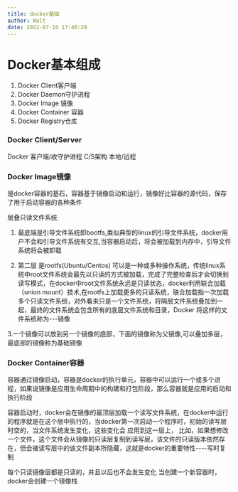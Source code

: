 ```yaml
---
title: docker基础
author: Walt
date: 2022-07-10 17:40:29
---
```

# Docker基本组成

1. Docker Client客户端
2. Docker Daemon守护进程
3. Docker Image 镜像
4. Docker Container 容器
5. Docker Registry仓库

### Docker Client/Server
Docker 客户端/收守护进程
C/S架构
本地/远程

### Docker Image镜像
是docker容器的基石，容器基于镜像启动和运行，镜像好比容器的源代码，保存了用于启动容器的各种条件

层叠只读文件系统
1. 最底端是引导文件系统即bootfs,类似典型的linux的引导文件系统，docker用户不会和引导文件系统有交互,当容器启动后，将会被加载到内存中，引导文件系统将会被卸载

2. 第二层 是rootfs(Ubuntu/Centos)
可以是一种或多种操作系统，传统linux系统中root文件系统会最先以只读的方式被加载，完成了完整检查后才会切换到读写模式，在docker中root文件系统永远是只读状态，docker利用联合加载（union mount）技术,在rootfs上加载更多的只读系统，联合加载指一次加载多个只读文件系统，对外看来只是一个文件系统，将隔层文件系统叠加到一起，最终的文件系统会包含所有的底层文件系统和目录，Docker 将这样的文件系统称为---镜像

3.一个镜像可以放到另一个镜像的底部，下面的镜像称为父镜像,可以叠加多层，最底部的镜像称为基础镜像


### Docker Container容器
容器通过镜像启动，容器是docker的执行单元，容器中可以运行一个或多个进程，如果说镜像是应用生命周期中的构建和打包阶段，那么容器就是应用的启动和执行阶段

容器启动时，docker会在镜像的最顶层加载一个读写文件系统，在docker中运行的程序就是在这个层中执行的，当docker第一次启动一个程序时，初始的读写层时空的，当文件系统发生变化，这些变化会
应用到这一层上，
比如，如果想修改一个文件，这个文件会从镜像的只读层复制到读写层，该文件的只读版本依然存在，但会被读写层中的该文件副本所隐藏，这就是docker的重要特性----写时复制

每个只读镜像层都是只读的，并且以后也不会发生变化
当创建一个新容器时，docker会创建一个镜像栈
